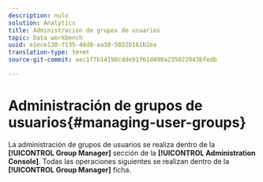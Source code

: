 ```yaml
---
description: nulo
solution: Analytics
title: Administración de grupos de usuarios
topic: Data workbench
uuid: e1ece130-f135-48d8-aa30-5032b161b2ea
translation-type: tm+mt
source-git-commit: aec1f7b14198cdde91f61d490a235022943bfedb

---
```



# Administración de grupos de usuarios{#managing-user-groups}

La administración de grupos de usuarios se realiza dentro de la **[!UICONTROL Group Manager]** sección de la **[!UICONTROL Administration Console]**. Todas las operaciones siguientes se realizan dentro de la **[!UICONTROL Group Manager]** ficha.
